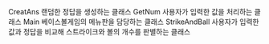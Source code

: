 CreatAns 랜덤한 정답을 생성하는 클래스
GetNum 사용자가 입력한 값을 처리하는 클래스
Main 베이스볼게임의 메뉴판을 담당하는 클래스
StrikeAndBall 사용자가 입력한 값과 정답을 비교해 스트라이크와 볼의 개수를 판별하는 클래스

